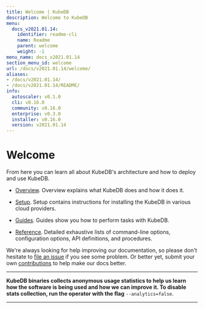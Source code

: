 ```yaml
---
title: Welcome | KubeDB
description: Welcome to KubeDB
menu:
  docs_v2021.01.14:
    identifier: readme-cli
    name: Readme
    parent: welcome
    weight: -1
menu_name: docs_v2021.01.14
section_menu_id: welcome
url: /docs/v2021.01.14/welcome/
aliases:
- /docs/v2021.01.14/
- /docs/v2021.01.14/README/
info:
  autoscaler: v0.1.0
  cli: v0.16.0
  community: v0.16.0
  enterprise: v0.3.0
  installer: v0.16.0
  version: v2021.01.14
---
```


# Welcome

From here you can learn all about KubeDB's architecture and how to deploy and use KubeDB.

- [Overview](/docs/v2021.01.14/overview/). Overview explains what KubeDB does and how it does it.

- [Setup](/docs/v2021.01.14/setup/). Setup contains instructions for installing the KubeDB in various cloud providers.

- [Guides](/docs/v2021.01.14/guides/). Guides show you how to perform tasks with KubeDB.

- [Reference](/docs/v2021.01.14/reference/). Detailed exhaustive lists of command-line options, configuration options, API definitions, and procedures.

We're always looking for help improving our documentation, so please don't hesitate to [file an issue](https://github.com/kubedb/project/issues/new) if you see some problem. Or better yet, submit your own [contributions](/docs/v2021.01.14/CONTRIBUTING) to help make our docs better.

---

**KubeDB binaries collects anonymous usage statistics to help us learn how the software is being used and how we can improve it. To disable stats collection, run the operator with the flag** `--analytics=false`.

---

